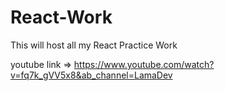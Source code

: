 # React-Work
This will host all my React Practice Work

youtube link => https://www.youtube.com/watch?v=fq7k_gVV5x8&ab_channel=LamaDev